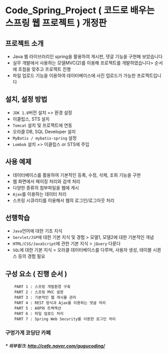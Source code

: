 # Code_Spring_Project ( 코드로 배우는 스프링 웹 프로젝트 ) 개정판

## 프로젝트 소개
* Java 웹 라이브러리인 spring을 활용하여 게시판, 댓글 기능을 구현해 보았습니다
* 실무 개발에서 사용하는 모델MVC(2)를 이용해 프로젝트를 개발하였습니다> 순서에 초점을 맞추고 프로젝트 진행
* 파일 업로드 기능을 이용하여 데이터베이스에 사진 업로드가 가능한 프로젝트입니다

## 설치, 설정 방법
* ```JDK 1.8```버전 설치 => 환경 설정
* 이클립스, STS 설치
* ```Tomcat``` 설치 및 프로젝트에 연동
* 오라클 DB, SQL Developer 설치
* ```MyBatis / mybatis-spring``` 설정
* ```Lombok``` 설치 => 이클립스 or STS에 주입

## 사용 예제
* 데이터베이스를 활용하여 기본적인 등록, 수정, 삭제, 조회 기능을 구현
* 웹 화면에서 페이징 처리와 검색 처리
* 다양한 종류의 첨부파일을 웹에 게시
* ```Ajax```를 이용하는 데이터 처리
* 스프링 시큐리티를 이용해서 웹의 로그인/로그아웃 처리

## 선행학습
* ```Java```언어에 대한 기초 지식
* ```Servlet/JSP```에 대한 기본 지식 및 경험 > 모델1, 모델2에 대한 기본적인 개념
* ```HTML/CSS/JavaScript```에 관한 기본 지식 > ```jQuery``` 다룬다
* ```SQL```에 대한 기본 지식 > 오라클 데이터베이스를 다루며, 사용자 생성, 테이블 시퀀스 등의 경험 필요

## 구성 요소 ( 진행 순서 )
```
    PART 1 : 스프링 개발환경 구축
    PART 2 : 스프링 MVC 설정
    PART 3 : 기본적인 웹 게시물 관리
    PART 4 : REST 방식과 Ajax를 이용하는 댓글 처리
    PART 5 : AOP와 트랙잭션
    PART 6 : 파일 업로드 처리
    PART 7 : Spring Web Security를 이용한 로그인 처리
```

### 구멍가게 코딩단 카페
##### * 외부링크: <http://cafe.naver.com/gugucoding/>
